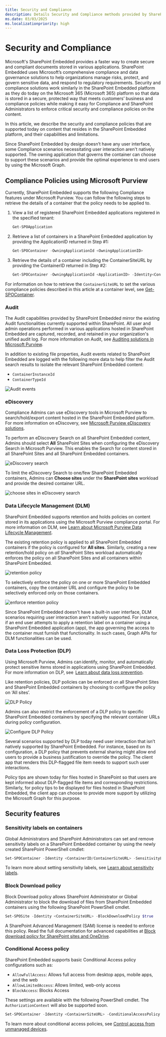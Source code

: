 ```yaml
---
title: Security and Compliance
description: Details Security and Compliance methods provided by SharePoint Embedded
ms.date: 03/03/2025
ms.localizationpriority: high
---
```


# Security and Compliance

Microsoft's SharePoint Embedded provides a faster way to create secure and compliant documents stored in various applications. SharePoint Embedded uses Microsoft’s comprehensive compliance and data governance solutions to help organizations manage risks, protect, and govern sensitive data, and respond to regulatory requirements. Security and compliance solutions work similarly in the SharePoint Embedded platform as they do today on the Microsoft 365 (Microsoft 365) platform so that data is stored in a secure, protected way that meets customers’ business and compliance policies while making it easy for Compliance and SharePoint Administrators to enforce critical security and compliance policies on the content.

In this article, we describe the security and compliance policies that are supported today on content that resides in the SharePoint Embedded platform, and their capabilities and limitations.

Since SharePoint Embedded by design doesn’t have any user interface, some Compliance scenarios necessitating user interaction aren't natively supported. The owning application that governs the container can choose to support these scenarios and provide the optimal experience to end users by using the Microsoft Graph.

## Compliance Policies using Microsoft Purview

Currently, SharePoint Embedded supports the following Compliance features under Microsoft Purview.  You can follow the following steps to retrieve the details of a container that the policy needs to be applied to.

1. View a list of registered SharePoint Embedded applications registered in the specified tenant:

    ```powershell
    Get-SPOApplication
    ```

1. Retrieve a list of containers in a SharePoint Embedded application by providing the ApplicationID returned in Step #1:

    ```powershell
    Get-SPOContainer -OwningApplicationId <OwningApplicationID>
    ```

1. Retrieve the details of a container including the ContainerSiteURL by providing the ContainerID returned in Step #2:

    ```powershell
    Get-SPOContainer -OwningApplicationId <ApplicationID> -Identity<ContainerID>
    ```

For information on how to retrieve the `ContainerSiteURL` to set the various compliance policies described in this article at a container level, see [Get-SPOContainer](/powershell/module/sharepoint-online/get-spocontainer).

### Audit

The Audit capabilities provided by SharePoint Embedded mirror the existing Audit functionalities currently supported within SharePoint. All user and admin operations performed in various applications hosted in SharePoint Embedded are captured, recorded, and retained in your organization's unified audit log. For more information on Audit, see [Auditing solutions in Microsoft Purview](/purview/audit-solutions-overview).

In addition to existing file properties, Audit events related to SharePoint Embedded are logged with the following more data to help filter the Audit search results to isolate the relevant SharePoint Embedded content:

- `ContainerInstanceId`
- `ContainerTypeId`

![Audit events](../images/sc1.png)


### eDiscovery

Compliance Admins can use eDiscovery tools in Microsoft Purview to search/hold/export content hosted in the SharePoint Embedded platform. For more information on eDiscovery, see [Microsoft Purview eDiscovery solutions](/purview/ediscovery).

To perform an eDiscovery Search on all SharePoint Embedded content, Admins should select **All** SharePoint Sites when configuring the eDiscovery Search in Microsoft Purview. This enables the Search for content stored in all SharePoint Sites and all SharePoint Embedded containers.

![eDiscovery search](../images/sc2.png)

To limit the eDiscovery Search to one/few SharePoint Embedded containers, Admins can **Choose sites** under the **SharePoint sites** workload and provide the desired container URL.

![choose sites in eDiscovery search](../images/sc3.png)

### Data Lifecycle Management (DLM)

SharePoint Embedded supports retention and holds policies on content stored in its applications using the Microsoft Purview compliance portal. For more information on DLM, see [Learn about Microsoft Purview Data Lifecycle Management](/purview/data-lifecycle-management).

The existing retention policy is applied to all SharePoint Embedded containers if the policy is configured for **All sites**. Similarly, creating a new retention/hold policy on *all* SharePoint Sites workload automatically enforces the policy on all SharePoint Sites and all containers within SharePoint Embedded.

![retention policy](../images/sc4.png)

To selectively enforce the policy on one or more SharePoint Embedded containers, copy the container URL and configure the policy to be selectively enforced only on those containers.

![enforce retention policy](../images/sc5.png)

Since SharePoint Embedded doesn't have a built-in user interface, DLM scenarios requiring user interaction aren't natively supported. For instance, if an end user attempts to apply a retention label on a container using a SharePoint Embedded application (app), the app governing the access to the container must furnish that functionality. In such cases, Graph APIs for DLM functionalities can be used.

### Data Loss Protection (DLP)

Using Microsoft Purview, Admins can identify, monitor, and automatically protect sensitive items stored in applications using SharePoint Embedded. For more information on DLP, see  [Learn about data loss prevention](/purview/dlp-learn-about-dlp).

Like retention policies, DLP policies can be enforced on all SharePoint Sites and SharePoint Embedded containers by choosing to configure the policy on ‘All sites’.

![DLP Policy](../images/sc6.png)

Admins can also restrict the enforcement of a DLP policy to specific SharePoint Embedded containers by specifying the relevant container URLs during policy configuration.

![Configure DLP Policy](../images/sc7.png)

Several scenarios supported by DLP today need user interaction that isn’t natively supported by SharePoint Embedded. For instance, based on its configuration, a DLP policy that prevents external sharing might allow end users to provide a business justification to override the policy. The client app that renders this DLP-flagged file item needs to support such user interactions.

Policy tips are shown today for files hosted in SharePoint so that users are kept informed about DLP-flagged file items and corresponding restrictions. Similarly, for policy tips to be displayed for files hosted in SharePoint Embedded, the client app can choose to provide more support by utilizing the Microsoft Graph for this purpose.

## Security features

### Sensitivity labels on containers

Global Administrators and SharePoint Administrators can set and remove sensitivity labels on a SharePoint Embedded container by using the newly created SharePoint PowerShell cmdlet:

```powershell
Set-SPOContainer -Identity <ContainerID/ContainerSiteURL> -SensitivityLabel <SensitivityLabelGUID>
```

To learn more about setting sensitivity labels, see [Learn about sensitivity labels](/purview/sensitivity-labels).

### Block Download policy

Block Download policy allows SharePoint Administrator or Global Administrator to block the download of files from SharePoint Embedded containers using the following SharePoint PowerShell cmdlet.

```powershell
Set-SPOSite -Identity <ContainerSiteURL> -BlockDownloadPolicy $true
```

A SharePoint Advanced Management (SAM) license is needed to enforce this policy. Read the full documentation for advanced capabilities at [Block download policy for SharePoint sites and OneDrive](/sharepoint/block-download-from-sites).

### Conditional Access policy

SharePoint Embedded supports basic Conditional Access policy configurations such as:

- `AllowFullAccess`: Allows full access from desktop apps, mobile apps, and the web
- `AllowLimitedAccess`: Allows limited, web-only access
- `BlockAccess`: Blocks Access

These settings are available with the following PowerShell cmdlet. The `AuthorizationContext` will also be supported soon.

```powershell
Set-SPOContainer -Identity <ContainerSiteURL> -ConditionalAccessPolicy <SPOConditionalAccessPolicyType>
```

To learn more about conditional access policies, see [Control access from unmanaged devices](/sharepoint/control-access-from-unmanaged-devices).
